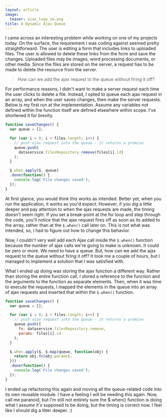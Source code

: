 ```yaml
---
layout: article
image:
  teaser: ajax_logo_sm.png
title: A Dynamic Ajax Queue
---
```


I came across an interesting problem while working on one of my projects today. On the surface, the requirement I was coding 
against seemed pretty straightforward. The user is editing a form that includes links to uploaded files. The user is allowed 
to delete these links from the form and save the changes. Uploaded files may be images, word processing documents, or other 
media. Since the files are stored on the server, a request has to be made to delete the resource from the server.

> How can we add the ajax request to the queue without firing it off?

For performance reasons, I didn't want to make a server request each time the user clicks to delete a file. Instead, I opted to 
queue each ajax request in an array, and when the user saves changes, then make the server requests. Below is my first run at 
the implementation. Assume any variables not defined within the function itself are defined elsewhere within scope. I've 
shortened it for brevity.

```javascript
function saveChanges() {
  var queue = [];

  for (var i = 0; i < files.length; i++) {
    // push ajax request into the queue - it returns a promise
    queue.push(
      dataservice.filesRepository.remove(files[i].id)
    );
  }

  $.when.apply($, queue)
  .done(function() {
    console.log('File changes saved');
  });
}
```

At first glance, you would think this works as intended. Better yet, when you run the application, it works as you'd expect. 
However, if you dig a little deeper and pay attention to when the ajax requests are made, the timing doesn't seem right. If you 
set a break-point at the for loop and step through the code, you'll notice that the ajax request fires off as soon as its added 
to the array, rather than at the `$.when()` call later on. This is not what was intended, so, I had to figure out how to change 
this behavior.

Now, I couldn't very well add each Ajax call inside the `$.when()` function because the number of ajax calls we're going to make 
is unknown. It could be zero or more. We need to have a queue. But, how can we add the ajax request to the queue without firing 
it off? It took me a couple of hours, but I managed to implement a solution that I was satisfied with.

What I ended up doing was storing the ajax function a different way. Rather than storing the entire function call, I stored a 
reference to the function and the arguments to the function as separate elements. Then, when it was time to execute the requests, 
I mapped the elements in the queue into an array of ajax requests and inserted that within the `$.when()` function.

```javascript
function saveChanges() {
  var queue = [];

  for (var i = 0; i < files.length; i++) {
    // push ajax request into the queue - it returns a promise
    queue.push({ 
      fn: dataservice.filesRepository.remove, 
      params: files[i].id
    );
  }

  $.when.apply($, $.map(queue, function(obj) {
    return obj.fn(obj.params);
  }))
  .done(function() {
    console.log('File changes saved');
  });
}
```

I ended up refactoring this again and moving all the queue-related code into its own reusable module. I have a feeling I will be 
needing this again. Now, call me paranoid, but I'm still not entirely sure the $.when() function is doing what I assume it's 
supposed to be doing, but the timing is correct now. I feel like I should dig a litter deeper. :)

